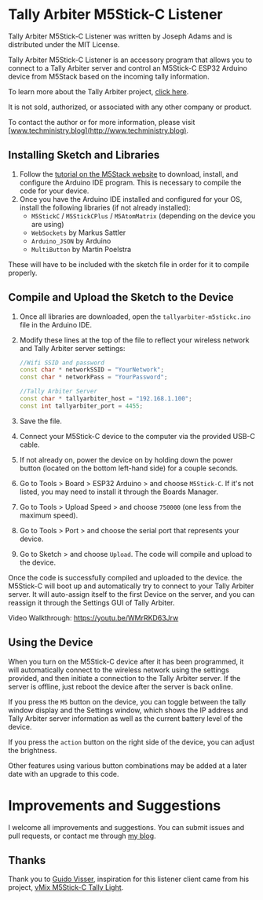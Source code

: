 # Tally Arbiter M5Stick-C Listener

Tally Arbiter M5Stick-C Listener was written by Joseph Adams and is distributed under the MIT License.

Tally Arbiter M5Stick-C Listener is an accessory program that allows you to connect to a Tally Arbiter server and control an M5Stick-C ESP32 Arduino device from M5Stack based on the incoming tally information.

To learn more about the Tally Arbiter project, [click here](http://github.com/josephdadams/tallyarbiter).

It is not sold, authorized, or associated with any other company or product.

To contact the author or for more information, please visit [www.techministry.blog](http://www.techministry.blog).

## Installing Sketch and Libraries

1. Follow the [tutorial on the M5Stack website](https://docs.m5stack.com/#/en/arduino/arduino_development) to download, install, and configure the Arduino IDE program. This is necessary to compile the code for your device.
1. Once you have the Arduino IDE installed and configured for your OS, install the following libraries (if not already installed):
   - `M5StickC` / `M5StickCPlus` / `M5AtomMatrix` (depending on the device you are using)
   - `WebSockets` by Markus Sattler
   - `Arduino_JSON` by Arduino
   - `MultiButton` by Martin Poelstra

These will have to be included with the sketch file in order for it to compile properly.

## Compile and Upload the Sketch to the Device

1. Once all libraries are downloaded, open the `tallyarbiter-m5stickc.ino` file in the Arduino IDE.
1. Modify these lines at the top of the file to reflect your wireless network and Tally Arbiter server settings:

   ```c++
   //Wifi SSID and password
   const char * networkSSID = "YourNetwork";
   const char * networkPass = "YourPassword";

   //Tally Arbiter Server
   const char * tallyarbiter_host = "192.168.1.100";
   const int tallyarbiter_port = 4455;
   ```

1. Save the file.
1. Connect your M5Stick-C device to the computer via the provided USB-C cable.
1. If not already on, power the device on by holding down the power button (located on the bottom left-hand side) for a couple seconds.
1. Go to Tools > Board > ESP32 Arduino > and choose `M5Stick-C`. If it's not listed, you may need to install it through the Boards Manager.
1. Go to Tools > Upload Speed > and choose `750000` (one less from the maximum speed).
1. Go to Tools > Port > and choose the serial port that represents your device.
1. Go to Sketch > and choose `Upload`. The code will compile and upload to the device.

Once the code is successfully compiled and uploaded to the device. the M5Stick-C will boot up and automatically try to connect to your Tally Arbiter server. It will auto-assign itself to the first Device on the server, and you can reassign it through the Settings GUI of Tally Arbiter.

Video Walkthrough: https://youtu.be/WMrRKD63Jrw

## Using the Device

When you turn on the M5Stick-C device after it has been programmed, it will automatically connect to the wireless network using the settings provided, and then initiate a connection to the Tally Arbiter server. If the server is offline, just reboot the device after the server is back online.

If you press the `M5` button on the device, you can toggle between the tally window display and the Settings window, which shows the IP address and Tally Arbiter server information as well as the current battery level of the device.

If you press the `action` button on the right side of the device, you can adjust the brightness.

Other features using various button combinations may be added at a later date with an upgrade to this code.

# Improvements and Suggestions

I welcome all improvements and suggestions. You can submit issues and pull requests, or contact me through [my blog](http://www.techministry.blog).

## Thanks

Thank you to [Guido Visser](https://github.com/guido-visser), inspiration for this listener client came from his project, [vMix M5Stick-C Tally Light](https://github.com/guido-visser/vMix-M5Stick-Tally-Light).
